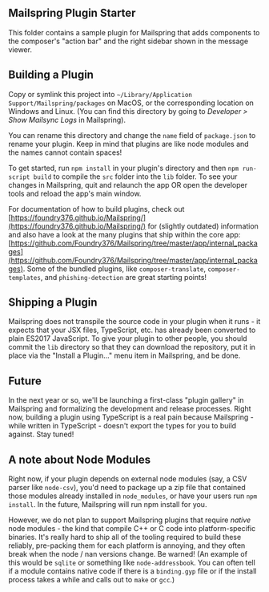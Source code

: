 ## Mailspring Plugin Starter

This folder contains a sample plugin for Mailspring that adds components to the composer's "action bar" and the right sidebar shown in the message viewer.

## Building a Plugin

Copy or symlink this project into `~/Library/Application Support/Mailspring/packages` on MacOS, or the corresponding location on Windows and Linux. (You can find this directory by going to _Developer > Show Mailsync Logs_ in Mailspring).

You can rename this directory and change the `name` field of `package.json` to rename your plugin. Keep in mind that plugins are like node modules and the names cannot contain spaces!

To get started, run `npm install` in your plugin's directory and then `npm run-script build` to compile the `src` folder into the `lib` folder. To see your changes in Mailspring, quit and relaunch the app OR open the developer tools and reload the app's main window.

For documentation of how to build plugins, check out [https://foundry376.github.io/Mailspring/](https://foundry376.github.io/Mailspring/) for (slightly outdated) information and also have a look at the many plugins that ship within the core app: [https://github.com/Foundry376/Mailspring/tree/master/app/internal_packages](https://github.com/Foundry376/Mailspring/tree/master/app/internal_packages). Some of the bundled plugins, like `composer-translate`, `composer-templates`, and `phishing-detection` are great starting points!

## Shipping a Plugin

Mailspring does not transpile the source code in your plugin when it runs - it expects that your JSX files, TypeScript, etc. has already been converted to plain ES2017 JavaScript. To give your plugin to other people, you should commit the `lib` directory so that they can download the repository, put it in place via the "Install a Plugin..." menu item in Mailspring, and be done.

## Future

In the next year or so, we'll be launching a first-class "plugin gallery" in Mailspring and formalizing the development and release processes. Right now, building a plugin using TypeScript is a real pain because Mailspring - while written in TypeScript - doesn't export the types for you to build against. Stay tuned!

## A note about Node Modules

Right now, if your plugin depends on external node modules (say, a CSV parser like `node-csv`), you'd need to package up a zip file that contained those modules already installed in `node_modules`, or have your users run `npm install`. In the future, Mailspring will run npm install for you.

However, we do not plan to support Mailspring plugins that require _native_ node modules - the kind that compile C++ or C code into platform-specific binaries. It's really hard to ship all of the tooling required to build these reliably, pre-packing them for each platform is annoying, and they often break when the node / nan versions change. Be warned! (An example of this would be `sqlite` or something like `node-addressbook`. You can often tell if a module contains native code if there is a `binding.gyp` file or if the install process takes a while and calls out to `make` or `gcc`.)
